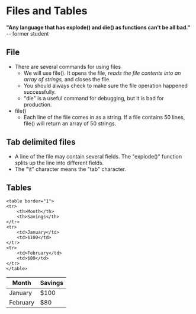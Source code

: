 # Files and Tables

**"Any language that has explode() and die() as functions can't be all bad."** -- former student

## File

* There are several commands for using files
  * We will use file().  It opens the file, *reads the file contents into an array of strings,* and closes the file.
  * You should always check to make sure the file operation happened successfully.
  * "die" is a useful command for debugging, but it is bad for production.
* file()
  *  Each line of the file comes in as a string.  If a file contains 50 lines, file() will return an array of 50 strings.

## Tab delimited files

* A line of the file may contain several fields.  The "explode()" function splits up the line into different fields.
* The "\t" character means the "tab" character.

## Tables

    <table border="1">
    <tr>
        <th>Month</th>
        <th>Savings</th>
    </tr>
    <tr>
        <td>January</td>
        <td>$100</td>
    </tr>
    <tr>
        <td>February</td>
        <td>$80</td>
    </tr>
    </table>

Month | Savings
------|--------
January | $100
February| $80

